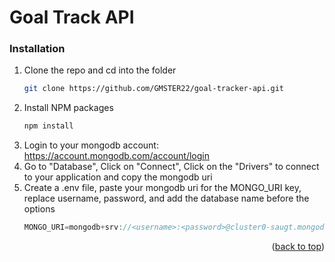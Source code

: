 <!-- GETTING STARTED -->

# Goal Track API

### Installation

1. Clone the repo and cd into the folder
   ```sh
   git clone https://github.com/GMSTER22/goal-tracker-api.git
   ```
2. Install NPM packages
   ```sh
   npm install
   ```
3. Login to your mongodb account: https://account.mongodb.com/account/login
4. Go to "Database", Click on "Connect", Click on the "Drivers" to connect to your application and copy the mongodb uri
5. Create a .env file, paste your mongodb uri for the MONGO_URI key, replace username, password, and add the database name before the options
   ```js
   MONGO_URI=mongodb+srv://<username>:<password>@cluster0-saugt.mongodb.net/<database>?retryWrites=true&w=majority
   ```

<p align="right">(<a href="#readme-top">back to top</a>)</p>
